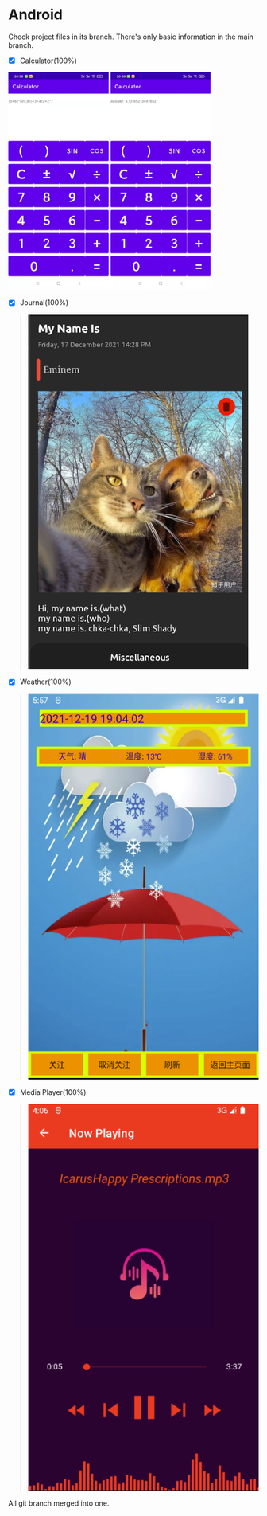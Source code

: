 # Android

Check project files in its branch. There's only basic information in the main branch.


- [x] Calculator(100%)
 <p float="left">
  <img src="./Figures/Calculator_1.jpg"  style="width: 40%; height: 40%"/>
  <img src="./Figures/Calculator_2.jpg"  style="width: 40%; height: 40%"/>
</p>

- [x] Journal(100%)

> ![](./Figures/Notes.png)

- [x] Weather(100%)

> ![](./Figures/Weather.png)

- [x] Media Player(100%)

> ![](./Figures/Music.png)


All git branch merged into one.

